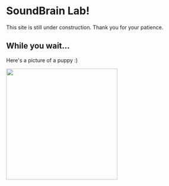 # SoundBrain Lab!

This site is still under construction. Thank you for your patience.

## While you wait...
Here's a picture of a puppy :)

<img src="https://upload.wikimedia.org/wikipedia/commons/b/b4/Golden_Retriever_puppy_standing.jpg" width="300">

